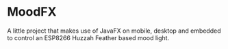 # MoodFX
A little project that makes use of JavaFX on mobile, desktop and embedded to control an ESP8266 Huzzah Feather based mood light.
